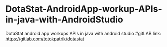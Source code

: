 # DotaStat-AndroidApp-workup-APIs-in-java-with-AndroidStudio
DotaStat android app workups APIs in java with android studio
#gitLAB link: https://gitlab.com/totokpatrik/dotastat
